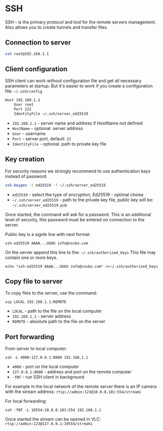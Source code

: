 # SSH

SSH - is the primary protocol and tool for the remote servers management.
Also allows you to create tunnels and transfer files.

## Connection to server

```sh
ssh root@192.168.1.1
```

## Client configuration

SSH client can work without configuration file and get all necessary parameters at startup.
But it's easier to work if you create a configuration file: `~/.ssh/config`

```sh
Host 192.168.1.1
    User root
    Port 222
    IdentityFile ~/.ssh/server_ed25519
```

- `192.168.1.1` - server name and address if HostName not defined
- `HostName` - optional. server address
- `User` - username
- `Port` - server port, default: `22`
- `IdentityFile` - optional. path to private key file

## Key creation

For security reasons we strongly recommend to use authentication keys instead of password.

```sh
ssh-keygen -t ed25519 -f ~/.ssh/server_ed25519
```

- `ed25519` - select the type of encryption, Ed25519 - optimal choise
- `~/.ssh/server_ed25519` - path to the private key file, public key will be: `~/.ssh/server_ed25519.pub`

Once started, the command will ask for a password. This is an additional level of security,
this password must be entered on connection to the server.

Public key is a signle line with next format:

```
ssh-ed25519 AAAA...UUUU info@cesbo.com
```

On the server append this line to the: `~/.ssh/authorized_keys` This file may contain one or more keys.

```
echo "ssh-ed25519 AAAA...UUUU info@cesbo.com" >>~/.ssh/authorized_keys
```

## Copy file to server

To copy files to the server, use the command:

```
scp LOCAL 192.168.1.1:REMOTE
```

- `LOCAL` - path to the file on the local computer
- `192.168.1.1` - server address
- `REMOTE` - absolute path to the file on the server

## Port forwarding

From server to local computer:

```
ssh -L 4000:127.0.0.1:8000 192.168.1.1
```

- `4000` - port on the local computer
- `127.0.0.1:8000` - address and port on the remote computer
- `-fNT` - run SSH client in background

For example in the local network of the remote server there is an IP camera with the stream address: `rtsp://admin:123@10.0.0.101:554/stream1`

For local forwarding:

```
ssh -fNT -L 10554:10.0.0.101:554 192.168.1.1
```

Once started the stream can be opened in VLC: `rtsp://admin:123@127.0.0.1:10554/stream1`
